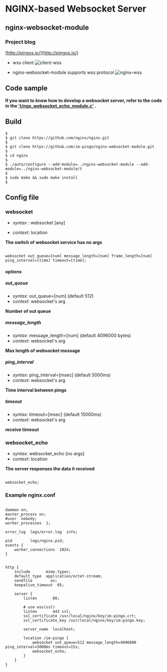 # NGINX-based Websocket Server

## nginx-websocket-module

### Project blog

[http://pingos.io/](http://pingos.io/)

* wss client
![client-wss](./README/client-wss.jpg)

* nginx-websocket-module supports wss protocol
![nginx-wss](./README/nginx-wss.jpg)

## Code sample

**If you want to know how to develop a websocket server, refer to the code in the ['t/ngx_websocket_echo_module.c'](t/ngx_websocket_echo_module.c) .**

## Build

```shell
$
$ git clone https://github.com/nginx/nginx.git
$
$ git clone https://github.com/im-pingo/nginx-websocket-module.git
$
$ cd nginx
$
$ ./auto/configure --add-module=../nginx-websocket-module --add-module=../nginx-websocket-module/t
$
$ sudo make && sudo make install
$
```

## Config file

### websocket

* *syntax* : websocket [any]

* *context*: location

**The switch of websocket service has no args**

```nginx

websocket out_queue=[num] message_length=[num] frame_length=[num] ping_interval=[time] timeout=[time];

```

#### options

##### out_queue

* *syntax*: out_queue=[num] (default 512)
* *context*: websocket's arg

**Number of out queue**

##### message_length

* *syntax*: message_length=[num] (default 4096000 bytes)
* *context*: websocket's arg

**Max length of websocket message**

##### ping_interval

* *syntax*: ping_interval=[msec] (default 5000ms)
* *context*: websocket's arg

**Time interval between pings**

##### timeout

* *syntax*: timeout=[msec] (default 15000ms)
* *context*: websocket's arg

**receive timeout**

### websocket_echo

* *syntax*: websocket_echo [no args]
* *context*: location

**The server responses the data it received**

```nginx

websocket_echo;

```

### Example nginx.conf

```nginx

daemon on;
master_process on;
#user  nobody;
worker_processes  1;

error_log  logs/error.log  info;

pid        logs/nginx.pid;
events {
    worker_connections  1024;
}


http {
    include       mime.types;
    default_type  application/octet-stream;
    sendfile        on;
    keepalive_timeout  65;

    server {
        listen       80;

        # use wss(ssl)
        listen       443 ssl;
        ssl_certificate /usr/local/nginx/key/im-pingo.crt;
        ssl_certificate_key /usr/local/nginx/key/im-pingo.key;

        server_name  localhost;

        location /im-pingo {
            websocket out_queue=512 message_length=4096000 ping_interval=5000ms timeout=15s;
            websocket_echo;
        }
    }
}

```
